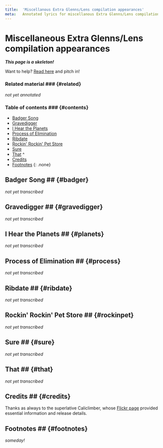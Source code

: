 ```yaml
---
title:  'Miscellanous Extra Glenns/Lens compilation appearances'
meta:   Annotated lyrics for miscellanous Extra Glenns/Lens compilation appearances.
---
```


# Miscellaneous Extra Glenns/Lens compilation appearances #

<!--
TODO:
  * Review of forums?
  * Review of Songmeanings?
  * Googling/trying to explain the song title?
  * Checking the lyrics?
  * Checking interviews?
  * Checking for related material?
-->

__*This page is a skeleton!*__

Want to help? [Read here](about.html#contributing) and pitch in!

### Related material ### {#related}

*not yet annotated*

### Table of contents ### {#contents}

* [Badger Song](#badger)
* [Gravedigger](#gravedigger)
* [I Hear the Planets](#planets)
* [Process of Elimination](#process)
* [Ribdate](#ribdate)
* [Rockin' Rockin' Pet Store](#rockinpet)
* [Sure](#sure)
* [That](#that)
^
* [Credits](#credits)
* [Footnotes](#footnotes)
{: .none}

## Badger Song ## {#badger}

*not yet transcribed*

## Gravedigger ## {#gravedigger}

*not yet transcribed*

## I Hear the Planets ## {#planets}

*not yet transcribed*

## Process of Elimination ## {#process}

*not yet transcribed*

## Ribdate ## {#ribdate}

*not yet transcribed*

## Rockin' Rockin' Pet Store ## {#rockinpet}

*not yet transcribed*

## Sure ## {#sure}

*not yet transcribed*

## That ## {#that}

*not yet transcribed*

## Credits ## {#credits}

Thanks as always to the superlative Caliclimber, whose [Flickr
page](https://www.flickr.com/photos/caliclimber/sets/72157616741868919/)
provided essential information and release details.

## Footnotes ## {#footnotes}

*someday!*
